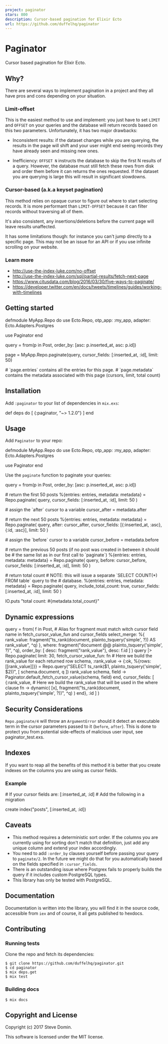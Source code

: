 ```yaml
---
project: paginator
stars: 800
description: Cursor-based pagination for Elixir Ecto
url: https://github.com/duffelhq/paginator
---
```


Paginator
=========

Cursor based pagination for Elixir Ecto.

Why?
----

There are several ways to implement pagination in a project and they all have pros and cons depending on your situation.

### Limit-offset

This is the easiest method to use and implement: you just have to set `LIMIT` and `OFFSET` on your queries and the database will return records based on this two parameters. Unfortunately, it has two major drawbacks:

-   Inconsistent results: if the dataset changes while you are querying, the results in the page will shift and your user might end seeing records they have already seen and missing new ones.
    
-   Inefficiency: `OFFSET N` instructs the database to skip the first N results of a query. However, the database must still fetch these rows from disk and order them before it can returns the ones requested. If the dataset you are querying is large this will result in significant slowdowns.
    

### Cursor-based (a.k.a keyset pagination)

This method relies on opaque cursor to figure out where to start selecting records. It is more performant than `LIMIT-OFFSET` because it can filter records without traversing all of them.

It's also consistent, any insertions/deletions before the current page will leave results unaffected.

It has some limitations though: for instance you can't jump directly to a specific page. This may not be an issue for an API or if you use infinite scrolling on your website.

### Learn more

-   http://use-the-index-luke.com/no-offset
-   http://use-the-index-luke.com/sql/partial-results/fetch-next-page
-   https://www.citusdata.com/blog/2016/03/30/five-ways-to-paginate/
-   https://developer.twitter.com/en/docs/tweets/timelines/guides/working-with-timelines

Getting started
---------------

defmodule MyApp.Repo do
  use Ecto.Repo,
    otp\_app: :my\_app,
    adapter: Ecto.Adapters.Postgres

  use Paginator
end

query \= from(p in Post, order\_by: \[asc: p.inserted\_at, asc: p.id\])

page \= MyApp.Repo.paginate(query, cursor\_fields: \[:inserted\_at, :id\], limit: 50)

\# \`page.entries\` contains all the entries for this page.
\# \`page.metadata\` contains the metadata associated with this page (cursors, limit, total count)

Installation
------------

Add `:paginator` to your list of dependencies in `mix.exs`:

def deps do
  \[
    {:paginator, "~> 1.2.0"}
  \]
end

Usage
-----

Add `Paginator` to your repo:

defmodule MyApp.Repo do
  use Ecto.Repo,
    otp\_app: :my\_app,
    adapter: Ecto.Adapters.Postgres

  use Paginator
end

Use the `paginate` function to paginate your queries:

query \= from(p in Post, order\_by: \[asc: p.inserted\_at, asc: p.id\])

\# return the first 50 posts
%{entries: entries, metadata: metadata}
  \= Repo.paginate(
    query,
    cursor\_fields: \[:inserted\_at, :id\],
    limit: 50
  )

\# assign the \`after\` cursor to a variable
cursor\_after \= metadata.after

\# return the next 50 posts
%{entries: entries, metadata: metadata}
  \= Repo.paginate(
    query,
    after: cursor\_after,
    cursor\_fields: \[{:inserted\_at, :asc}, {:id, :asc}\],
    limit: 50
  )

\# assign the \`before\` cursor to a variable
cursor\_before \= metadata.before

\# return the previous 50 posts (if no post was created in between it should be
\# the same list as in our first call to \`paginate\`)
%{entries: entries, metadata: metadata}
  \= Repo.paginate(
    query,
    before: cursor\_before,
    cursor\_fields: \[:inserted\_at, :id\],
    limit: 50
  )

\# return total count
\# NOTE: this will issue a separate \`SELECT COUNT(\*) FROM table\` query to the
\# database.
%{entries: entries, metadata: metadata}
  \= Repo.paginate(
    query,
    include\_total\_count: true,
    cursor\_fields: \[:inserted\_at, :id\],
    limit: 50
  )

IO.puts "total count: #{metadata.total\_count}"

Dynamic expressions
-------------------

  query \=
    from(
      f in Post,
      \# Alias for fragment must match witch cursor field name in fetch\_cursor\_value\_fun and cursor\_fields
      select\_merge: %{
        rank\_value:
          fragment("ts\_rank(document, plainto\_tsquery('simple', ?)) AS rank\_value", ^q)
      },
      where: fragment("document @@ plainto\_tsquery('simple', ?)", ^q),
      order\_by: \[
        desc: fragment("rank\_value"),
        desc: f.id
      \]
    )
    query
    |> Repo.paginate(
      limit: 30,
      fetch\_cursor\_value\_fun: fn
        \# Here we build the rank\_value for each returned row
        schema, :rank\_value \->
          {:ok, %{rows: \[\[rank\_value\]\]}} \=
            Repo.query("SELECT ts\_rank($1, plainto\_tsquery('simple', $2))", \[
              schema.document,
              q
            \])
          rank\_value
        schema, field \->
          Paginator.default\_fetch\_cursor\_value(schema, field)
      end,
      cursor\_fields: \[
        {:rank\_value, \# Here we build the rank\_value that will be used in the where clause
         fn \->
           dynamic(
             \[x\],
             fragment("ts\_rank(document, plainto\_tsquery('simple', ?))", ^q)
           )
         end},
        :id
      \]
    )

Security Considerations
-----------------------

`Repo.paginate/4` will throw an `ArgumentError` should it detect an executable term in the cursor parameters passed to it (`before`, `after`). This is done to protect you from potential side-effects of malicious user input, see paginator\_test.exs.

Indexes
-------

If you want to reap all the benefits of this method it is better that you create indexes on the columns you are using as cursor fields.

### Example

\# If your cursor fields are: \[:inserted\_at, :id\]
\# Add the following in a migration

create index("posts", \[:inserted\_at, :id\])

Caveats
-------

-   This method requires a deterministic sort order. If the columns you are currently using for sorting don't match that definition, just add any unique column and extend your index accordingly.
-   You need to add `:order_by` clauses yourself before passing your query to `paginate/2`. In the future we might do that for you automatically based on the fields specified in `:cursor_fields`.
-   There is an outstanding issue where Postgrex fails to properly builds the query if it includes custom PostgreSQL types.
-   This library has only be tested with PostgreSQL.

Documentation
-------------

Documentation is written into the library, you will find it in the source code, accessible from `iex` and of course, it all gets published to hexdocs.

Contributing
------------

### Running tests

Clone the repo and fetch its dependencies:

```
$ git clone https://github.com/duffelhq/paginator.git
$ cd paginator
$ mix deps.get
$ mix test
```

### Building docs

```
$ mix docs
```

Copyright and License
---------------------

Copyright (c) 2017 Steve Domin.

This software is licensed under the MIT license.
